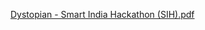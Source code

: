 [Dystopian - Smart India Hackathon (SIH).pdf](https://github.com/user-attachments/files/17342981/Dystopian.-.Smart.India.Hackathon.SIH.pdf)
